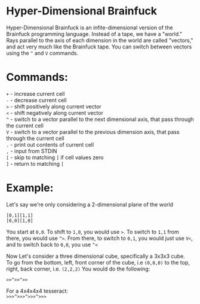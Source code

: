 # Hyper-Dimensional Brainfuck

Hyper-Dimensional Brainfuck is an infite-dimensional version of the Brainfuck programming language. Instead of a tape, we have a "world."
Rays parallel to the axis of each dimension in the world are called "vectors," and act very much like the Brainfuck tape. You can switch
between vectors using the `^` and `V` commands.  

# Commands:  
`+` - increase current cell  
`-` - decrease current cell  
`>` - shift positively along current vector  
`<` - shift negatively along current vector  
`^` - switch to a vector parallel to the next dimensional axis, that pass through the current cell  
`V` - switch to a vector parallel to the previous dimension axis, that pass through the current cell  
`.` - print out contents of current cell  
`,` - input from STDIN  
`[` - skip to matching `]` if cell values zero  
`]` - return to matching `[`  

# Example:  
Let's say we're only considering a 2-dimensional plane of the world  


`[0,1][1,1]`  
`[0,0][1,0]` 

You start at `0,0`. To shift to `1,0`, you would use `>`. To switch to `1,1` from there, you would use `^>`. From there, to switch to `0,1`, you would just use `V<`, and to switch back to `0,0`, you use `^<`  

Now Let's consider a three dimensional cube, specifically a 3x3x3 cube.  
To go from the bottom, left, front corner of the cube, i.e `(0,0,0)` to the top, right, back corner, i.e. `(2,2,2)` You would do the following: 

`>>^>>^>>`  

For a 4x4x4x4 tesseract:  
`>>>^>>>^>>>^>>>`
